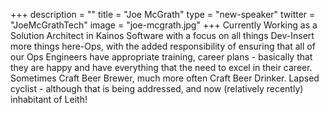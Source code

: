 +++
description = ""
title = "Joe McGrath"
type = "new-speaker"
twitter = "JoeMcGrathTech"
image = "joe-mcgrath.jpg"
+++
Currently Working as a Solution Architect in Kainos Software with a focus on all things Dev-Insert more things here-Ops, with the added responsibility of ensuring that all of our Ops Engineers have appropriate training, career plans - basically that they are happy and have everything that the need to excel in their career.
Sometimes Craft Beer Brewer, much more often Craft Beer Drinker.
Lapsed cyclist - although that is being addressed, 
and now (relatively recently) inhabitant of Leith!